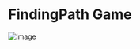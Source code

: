 # FindingPath Game

![image](https://github.com/HuskyDG/FindingPath_Unity2D/assets/84650617/435a9c48-07a9-4790-bf0e-903e07645584)



 
